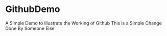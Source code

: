# GithubDemo
A Simple Demo to Illustrate the Working of Github
This is a Simple Change Done By Someone Else

